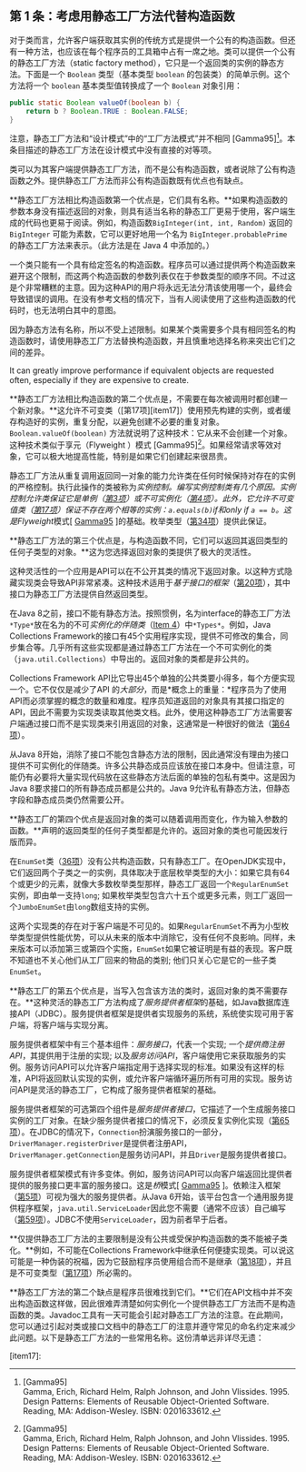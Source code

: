 ## 第 1 条：考虑用静态工厂方法代替构造函数

对于类而言，允许客户端获取其实例的传统方式是提供一个公有的构造函数。但还有一种方法，也应该在每个程序员的工具箱中占有一席之地。类可以提供一个公有的静态工厂方法（static factory method），它只是一个返回类的实例的静态方法。下面是一个 `Boolean` 类型（基本类型 `boolean` 的包装类）的简单示例。这个方法将一个 `boolean` 基本类型值转换成了一个 `Boolean` 对象引用： 

```java
public static Boolean valueOf(boolean b) {
    return b ? Boolean.TRUE : Boolean.FALSE;
}
```

注意，静态工厂方法和“设计模式”中的“工厂方法模式”并不相同 \[Gamma95\][^1]。本条目描述的静态工厂方法在设计模式中没有直接的对等项。

类可以为其客户端提供静态工厂方法，而不是公有构造函数，或者说除了公有构造函数之外。提供静态工厂方法而非公有构造函数既有优点也有缺点。

**静态工厂方法相比构造函数第一个优点是，它们具有名称。**如果构造函数的参数本身没有描述返回的对象，则具有适当名称的静态工厂更易于使用，客户端生成的代码也更易于阅读。例如，构造函数`BigInteger(int, int, Random)` 返回的 `BigInteger` 可能为素数，它可以更好地用一个名为 `BigInteger.probablePrime` 的静态工厂方法来表示。（此方法是在 Java 4 中添加的。） 

一个类只能有一个具有给定签名的构造函数。程序员可以通过提供两个构造函数来避开这个限制，而这两个构造函数的参数列表仅在于参数类型的顺序不同。不过这是个非常糟糕的主意。因为这种API的用户将永远无法分清该使用哪一个，最终会导致错误的调用。在没有参考文档的情况下，当有人阅读使用了这些构造函数的代码时，也无法明白其中的意图。 

因为静态方法有名称，所以不受上述限制。如果某个类需要多个具有相同签名的构造函数时，请使用静态工厂方法替换构造函数，并且慎重地选择名称来突出它们之间的差异。

It can greatly improve performance if equivalent objects are requested often, especially if they are expensive to create.    

**静态工厂方法相比构造函数的第二个优点是，不需要在每次被调用时都创建一个新对象。**这允许不可变类（[第17项][item17]）使用预先构建的实例，或者缓存构造好的实例，重复分配，以避免创建不必要的重复对象。 `Boolean.valueOf(boolean)` 方法就说明了这种技术：它从来不会创建一个对象。这种技术类似于享元（Flyweight ）模式 \[Gamma95\][^1]。如果经常请求等效对象，它可以极大地提高性能，特别是如果它们创建起来很昂贵。

静态工厂方法从重复调用返回同一对象的能力允许类在任何时候保持对存在的实例的严格控制。执行此操作的类被称为*实例控制。*编写实例控制类有几个原因。实例控制允许类保证它是单例（[第3项](https://www.safaribooksonline.com/library/view/effective-java-3rd/9780134686097/ch2.xhtml#lev3)）或不可实例化（[第4项](https://www.safaribooksonline.com/library/view/effective-java-3rd/9780134686097/ch2.xhtml#lev4)）。此外，它允许不可变值类（[第17项](https://www.safaribooksonline.com/library/view/effective-java-3rd/9780134686097/ch4.xhtml#lev17)）保证不存在两个相等的实例：`a.equals(b)`if和only if `a == b`。这是*Flyweight*模式[ [Gamma95](https://www.safaribooksonline.com/library/view/effective-java-3rd/9780134686097/ref.xhtml#rGamma95) ]的基础。枚举类型（[第34项](https://www.safaribooksonline.com/library/view/effective-java-3rd/9780134686097/ch6.xhtml#lev34)）提供此保证。

**静态工厂方法的第三个优点是，与构造函数不同，它们可以返回其返回类型的任何子类型的对象。**这为您选择返回对象的类提供了极大的灵活性。

这种灵活性的一个应用是API可以在不公开其类的情况下返回对象。以这种方式隐藏实现类会导致API非常紧凑。这种技术适用于*基于接口的框架*（[第20项](https://www.safaribooksonline.com/library/view/effective-java-3rd/9780134686097/ch4.xhtml#lev20)），其中接口为静态工厂方法提供自然返回类型。

在Java 8之前，接口不能有静态方法。按照惯例，名为interface的静态工厂方法`*Type*`放在名为的不可*实例化的伴随类*（[Item 4](https://www.safaribooksonline.com/library/view/effective-java-3rd/9780134686097/ch2.xhtml#lev4)）中`*Types*`。例如，Java Collections Framework的接口有45个实用程序实现，提供不可修改的集合，同步集合等。几乎所有这些实现都是通过静态工厂方法在一个不可实例化的类（`java.util.Collections`）中导出的。返回对象的类都是非公共的。

Collections Framework API比它导出45个单独的公共类要小得多，每个方便实现一个。它不仅仅是减少了API 的*大部分*，而是*概念上的重量：*程序员为了使用API而必须掌握的概念的数量和难度。程序员知道返回的对象具有其接口指定的API，因此不需要为实现类读取其他类文档。此外，使用这种静态工厂方法需要客户端通过接口而不是实现类来引用返回的对象，这通常是一种很好的做法（[第64项](https://www.safaribooksonline.com/library/view/effective-java-3rd/9780134686097/ch9.xhtml#lev64)）。

从Java 8开始，消除了接口不能包含静态方法的限制，因此通常没有理由为接口提供不可实例化的伴随类。许多公共静态成员应该放在接口本身中。但请注意，可能仍有必要将大量实现代码放在这些静态方法后面的单独的包私有类中。这是因为Java 8要求接口的所有静态成员都是公共的。Java 9允许私有静态方法，但静态字段和静态成员类仍然需要公开。

**静态工厂的第四个优点是返回对象的类可以随着调用而变化，作为输入参数的函数。**声明的返回类型的任何子类型都是允许的。返回对象的类也可能因发行版而异。

在`EnumSet`类（[36项](https://www.safaribooksonline.com/library/view/effective-java-3rd/9780134686097/ch6.xhtml#lev36)）没有公共构造函数，只有静态工厂。在OpenJDK实现中，它们返回两个子类之一的实例，具体取决于底层枚举类型的大小：如果它具有64个或更少的元素，就像大多数枚举类型那样，静态工厂返回一个`RegularEnumSet`实例，即由单一支持`long`; 如果枚举类型包含六十五个或更多元素，则工厂返回一个`JumboEnumSet`由`long`数组支持的实例。

这两个实现类的存在对于客户端是不可见的。如果`RegularEnumSet`不再为小型枚举类型提供性能优势，可以从未来的版本中消除它，没有任何不良影响。同样，未来版本可以添加第三或第四个实施，`EnumSet`如果它被证明是有益的表现。客户既不知道也不关心他们从工厂回来的物品的类别; 他们只关心它是它的一些子类`EnumSet`。

**静态工厂的第五个优点是，当写入包含该方法的类时，返回对象的类不需要存在。**这种灵活的静态工厂方法构成了*服务提供者框架*的基础，如Java数据库连接API（JDBC）。服务提供者框架是提供者实现服务的系统，系统使实现可用于客户端，将客户端与实现分离。

服务提供者框架中有三个基本组件：*服务接口*，代表一个实现; 一个*提供商注册API*，其提供用于注册的实现; 以及*服务访问API*，客户端使用它来获取服务的实例。服务访问API可以允许客户端指定用于选择实现的标准。如果没有这样的标准，API将返回默认实现的实例，或允许客户端循环遍历所有可用的实现。服务访问API是灵活的静态工厂，它构成了服务提供者框架的基础。

服务提供者框架的可选第四个组件是*服务提供者接口*，它描述了一个生成服务接口实例的工厂对象。在缺少服务提供者接口的情况下，必须反复实例化实现（[第65项](https://www.safaribooksonline.com/library/view/effective-java-3rd/9780134686097/ch9.xhtml#lev65)）。在JDBC的情况下，`Connection`扮演服务接口的一部分，`DriverManager.registerDriver`是提供者注册API，`DriverManager.getConnection`是服务访问API，并且`Driver`是服务提供者接口。

服务提供者框架模式有许多变体。例如，服务访问API可以向客户端返回比提供者提供的服务接口更丰富的服务接口。这是*桥*模式[ [Gamma95](https://www.safaribooksonline.com/library/view/effective-java-3rd/9780134686097/ref.xhtml#rGamma95) ]。依赖注入框架（[第5项](https://www.safaribooksonline.com/library/view/effective-java-3rd/9780134686097/ch2.xhtml#lev5)）可视为强大的服务提供者。从Java 6开始，该平台包含一个通用服务提供程序框架，`java.util.ServiceLoader`因此您不需要（通常不应该）自己编写（[第59项](https://www.safaribooksonline.com/library/view/effective-java-3rd/9780134686097/ch9.xhtml#lev59)）。JDBC不使用`ServiceLoader`，因为前者早于后者。

**仅提供静态工厂方法的主要限制是没有公共或受保护构造函数的类不能被子类化。**例如，不可能在Collections Framework中继承任何便捷实现类。可以说这可能是一种伪装的祝福，因为它鼓励程序员使用组合而不是继承（[第18项](https://www.safaribooksonline.com/library/view/effective-java-3rd/9780134686097/ch4.xhtml#lev18)），并且是不可变类型（[第17项](https://www.safaribooksonline.com/library/view/effective-java-3rd/9780134686097/ch4.xhtml#lev17)）所必需的。

**静态工厂方法的第二个缺点是程序员很难找到它们。**它们在API文档中并不突出构造函数这样做，因此很难弄清楚如何实例化一个提供静态工厂方法而不是构造函数的类。Javadoc工具有一天可能会引起对静态工厂方法的注意。在此期间，您可以通过引起对类或接口文档中的静态工厂的注意并遵守常见的命名约定来减少此问题。以下是静态工厂方法的一些常用名称。这份清单远非详尽无遗：

[^1]: [Gamma95] <br>Gamma, Erich, Richard Helm, Ralph Johnson, and John Vlissides. 1995.  <br>Design Patterns: Elements of Reusable Object-Oriented Software. <br>Reading, MA: Addison-Wesley. ISBN: 0201633612.

[17]: url-for-item-17	"在未来填入第17条的url，不然无法跳转到指定网页"



[item17]: 